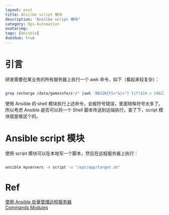 ```yaml
---
layout: post
title: Ansilbe script 模块
description: "Ansilbe script 模块"
category: Ops-Automation
avatarimg:
tags: [Ansible]
duoshuo: true
---
```


# 引言

研发需要在某业务的所有服务器上执行一个 awk 命令，如下（看起来较复杂）：

```bash

grep recharge /data/gameinfo/s*/* |awk 'BEGIN{FS="&|="} {if($14 > 1462258800 && $14 < 1462348800){a[$18]+=$24}} END{for(i in a){print i, a[i]}}'

```    

使用 Ansible 的 shell 模块执行上述命令，会报符号错误，里面特殊符号太多了。
所以考虑 Ansible 是否可以将一个 Shell 脚本传送到远端执行，查了下，script 模块就是做这个的。

# Ansible script 模块

使用 script 模块可以在本地写一个脚本，然后在远程服务器上执行：  

```bash

ansible myservers -m script -a "/opt/app/target.sh"

```    

# Ref
[使用 Ansible 批量管理远程服务器](http://www.cnblogs.com/me115/p/4529944.html)  
[Commands Modules](http://docs.ansible.com/ansible/list_of_commands_modules.html)  


